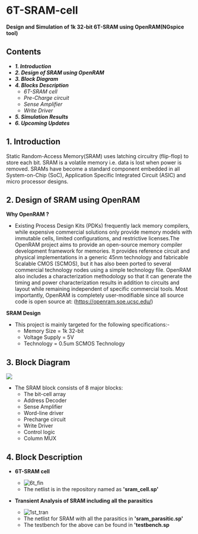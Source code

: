 # 6T-SRAM-cell
**Design and Simulation of 1k 32-bit 6T-SRAM using OpenRAM(NGspice tool)**
## Contents
- **_1. Introduction_** 
- **_2. Design of SRAM using OpenRAM_**
- **_3. Block Diagram_** 
- **_4. Blocks Description_**
  - _6T-SRAM cell_
  - _Pre-Charge circuit_
  - _Sense Amplifier_
  - _Write Driver_
- **_5. Simulation Results_**
- **_6. Upcoming Updates_**

## **1. Introduction**
Static Random-Access Memory(SRAM) uses latching circuitry (flip-flop) to store each bit. SRAM is a volatile memory i.e. data is lost when power is removed. SRAMs have become a standard component embedded in all System-on-Chip (SoC), Application Specific Integrated Circuit (ASIC) and micro processor designs.

## 2. Design of SRAM using OpenRAM
**Why OpenRAM ?**
   - Existing Process Design Kits (PDKs) frequently lack memory compilers, while expensive commercial solutions only provide memory models with immutable cells, limited configurations, and restrictive licenses.The OpenRAM project aims to provide an open-source memory compiler development framework for memories. It provides reference circuit and physical implementations in a generic 45nm technology and fabricable Scalable CMOS (SCMOS), but it has also been ported to several commercial technology nodes using a simple technology file. OpenRAM also includes a characterization methodology so that it can generate the timing and power characterization results in addition to circuits and layout while remaining independent of specific commercial tools. Most importantly, OpenRAM is completely user-modifiable since all source code is open source at:
                                                    (https://openram.soe.ucsc.edu/)

**SRAM Design**
- This project is mainly targeted for the following specifications:-
  - Memory Size = 1k 32-bit 
  - Voltage Supply = 5V
  - Technology = 0.5um SCMOS Technology

## 3. Block Diagram

![](https://user-images.githubusercontent.com/72131007/94683992-04051200-0345-11eb-988e-a979c6c6df52.PNG)
- The SRAM block consists of 8 major blocks:
  - The bit-cell array
  - Address Decoder
  - Sense Amplifier
  - Word-line driver
  - Precharge circuit
  - Write Driver
  - Control logic
  - Column MUX

## 4. Block Description
- **6T-SRAM cell**
  - ![6t_fin](https://user-images.githubusercontent.com/72131007/94717862-82c27500-036e-11eb-9d23-8239a5c9868f.PNG)
  - The netlist is in the repository named as **'sram_cell.sp'**




- **Transient Analysis of SRAM including all the parasitics**
  - ![1st_tran](https://user-images.githubusercontent.com/72131007/94721564-b227b080-0373-11eb-80a6-0b17c8c52e91.PNG)
  - The netlist for SRAM with all the parasitics in **'sram_parasitic.sp'**
  - The testbench for the above can be found in **'testbench.sp**
























